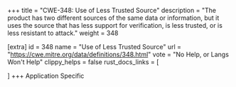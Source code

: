 +++
title = "CWE-348: Use of Less Trusted Source"
description	= "The product has two different sources of the same data or information, but it uses the source that has less support for verification, is less trusted, or is less resistant to attack."
weight = 348

[extra]
id = 348
name = "Use of Less Trusted Source"
url = "https://cwe.mitre.org/data/definitions/348.html"
vote = "No Help, or Langs Won't Help"
clippy_helps = false
rust_docs_links = [
	
]
+++
Application Specific
